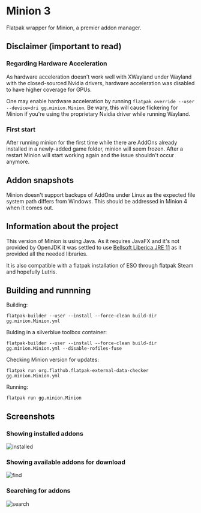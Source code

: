 # Minion 3
Flatpak wrapper for Minion, a premier addon manager.

## Disclaimer (important to read)

### Regarding Hardware Acceleration

As hardware acceleration doesn't work well with XWayland under Wayland with the closed-sourced Nvidia drivers, hardware acceleration was disabled to have higher coverage for GPUs.

One may enable hardware acceleration by running `flatpak override --user --device=dri gg.minion.Minion`. Be wary, this will cause flickering for Minion if you're using the proprietary Nvidia driver while running Wayland.

### First start

After running minion for the first time while there are AddOns already installed in a newly-added game folder, minion will seem frozen. After a restart Minion will start working again and the issue shouldn't occur anymore.

## Addon snapshots

Minion doesn't support backups of AddOns under Linux as the expected file system path differs from Windows. This should be addressed in Minion 4 when it comes out.

## Information about the project
This version of Minion is using Java. As it requires JavaFX and it's not provided by OpenJDK it was settled to use [Bellsoft Liberica JRE 11](https://bell-sw.com/pages/downloads/) as it provided all the needed libraries.

It is also compatible with a flatpak installation of ESO through flatpak Steam and hopefully Lutris.

## Building and runnning

Building:

    flatpak-builder --user --install --force-clean build-dir gg.minion.Minion.yml

Bulding in a silverblue toolbox container:

    flatpak-builder --user --install --force-clean build-dir gg.minion.Minion.yml --disable-rofiles-fuse

Checking Minion version for updates:

    flatpak run org.flathub.flatpak-external-data-checker gg.minion.Minion.yml

Running:

    flatpak run gg.minion.Minion

## Screenshots

### Showing installed addons
![installed](https://raw.githubusercontent.com/zastrixarundell/flathub/gg.minion.Minion/screenshots/installed.png)

### Showing available addons for download
![find](https://raw.githubusercontent.com/zastrixarundell/flathub/gg.minion.Minion/screenshots/find.png)


### Searching for addons
![search](https://raw.githubusercontent.com/zastrixarundell/flathub/gg.minion.Minion/screenshots/search.png)